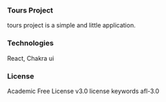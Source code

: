 ### Tours Project

tours project is a simple and little application.

### Technologies

React, Chakra ui

### License

Academic Free License v3.0 license keywords afl-3.0
